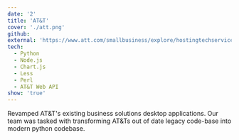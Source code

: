 ```yaml
---
date: '2'
title: 'AT&T'
cover: './att.png'
github:
external: 'https://www.att.com/smallbusiness/explore/hostingtechservices/index.html'
tech:
  - Python
  - Node.js
  - Chart.js
  - Less
  - Perl
  - AT&T Web API
show: 'true'
---
```


Revamped AT&T's existing business solutions desktop applications. Our team was tasked with transforming AT&Ts out of date legacy code-base into modern python codebase.
